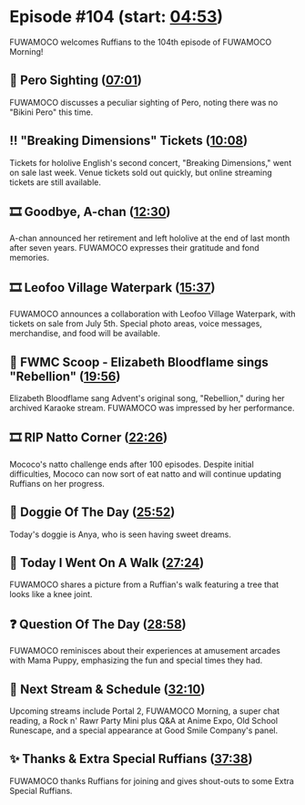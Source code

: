 # Episode #104 (start: [04:53](https://youtu.be/kuuIKlM8624?t=04m53s))

FUWAMOCO welcomes Ruffians to the 104th episode of FUWAMOCO Morning!

## 👀 Pero Sighting ([07:01](https://youtu.be/kuuIKlM8624?t=07m01s))

FUWAMOCO discusses a peculiar sighting of Pero, noting there was no "Bikini Pero" this time.

## ‼️ "Breaking Dimensions" Tickets ([10:08](https://youtu.be/kuuIKlM8624?t=10m08s))

Tickets for hololive English's second concert, "Breaking Dimensions," went on sale last week. Venue tickets sold out quickly, but online streaming tickets are still available.

## 🎞️ Goodbye, A-chan ([12:30](https://youtu.be/kuuIKlM8624?t=12m30s))

A-chan announced her retirement and left hololive at the end of last month after seven years. FUWAMOCO expresses their gratitude and fond memories.

## 🎞️ Leofoo Village Waterpark ([15:37](https://youtu.be/kuuIKlM8624?t=15m37s))

FUWAMOCO announces a collaboration with Leofoo Village Waterpark, with tickets on sale from July 5th. Special photo areas, voice messages, merchandise, and food will be available.

## 🔎 FWMC Scoop - Elizabeth Bloodflame sings "Rebellion" ([19:56](https://youtu.be/kuuIKlM8624?t=19m56s))

Elizabeth Bloodflame sang Advent's original song, "Rebellion," during her archived Karaoke stream. FUWAMOCO was impressed by her performance.

## 🎞️ RIP Natto Corner ([22:26](https://youtu.be/kuuIKlM8624?t=22m26s))

Mococo's natto challenge ends after 100 episodes. Despite initial difficulties, Mococo can now sort of eat natto and will continue updating Ruffians on her progress.

## 🐶 Doggie Of The Day ([25:52](https://youtu.be/kuuIKlM8624?t=25m52s))

Today's doggie is Anya, who is seen having sweet dreams.

## 🚶 Today I Went On A Walk ([27:24](https://youtu.be/kuuIKlM8624?t=27m24s))

FUWAMOCO shares a picture from a Ruffian's walk featuring a tree that looks like a knee joint.

## ❓ Question Of The Day ([28:58](https://youtu.be/kuuIKlM8624?t=28m58s))

FUWAMOCO reminisces about their experiences at amusement arcades with Mama Puppy, emphasizing the fun and special times they had.

## 📅 Next Stream & Schedule ([32:10](https://youtu.be/kuuIKlM8624?t=32m10s))

Upcoming streams include Portal 2, FUWAMOCO Morning, a super chat reading, a Rock n' Rawr Party Mini plus Q&A at Anime Expo, Old School Runescape, and a special appearance at Good Smile Company's panel.

## ✨ Thanks & Extra Special Ruffians ([37:38](https://youtu.be/kuuIKlM8624?t=37m38s))

FUWAMOCO thanks Ruffians for joining and gives shout-outs to some Extra Special Ruffians.
